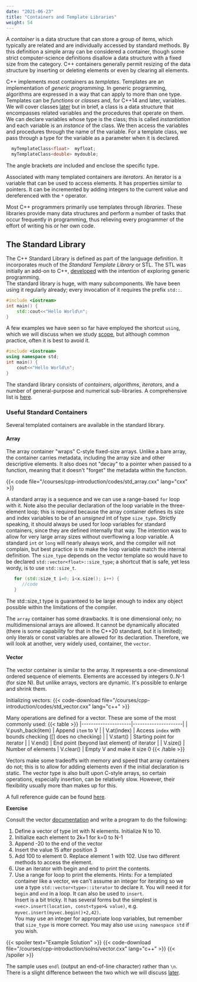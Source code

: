 ```yaml
---
date: "2021-06-23"
title: "Containers and Template Libraries"
weight: 54
---
```


A _container_ is a data structure that can store a group of items, which typically are related and are individually accessed by standard methods.  By this definition a simple array can be considered a container, though some strict computer-science definitions disallow a data structure with a fixed size from the category.  C++ containers generally permit resizing of the data structure by inserting or deleting elements or even by clearing all elements.

C++ implements most containers as _templates_.  Templates are an implementation of _generic programming_.  In generic programming, algorithms are expressed in a way that can apply to more than one type.  Templates can be _functions_ or _classes_ and, for C++14 and later, variables.  We will cover classes [later](/courses/cpp-introduction/classes) but in brief, a class is a data structure that encompasses related variables and the procedures that operate on them.  We can declare variables whose type is the class; this is called _instantiation_ and each variable is an _instance_ of the class.  We then access the variables and procedures through the name of the variable.  For a template class, we pass through a type for the variable as a parameter when it is declared.
```c++
  myTemplateClass<float>  myfloat;
  myTemplateClass<double> mydouble;
```
The angle brackets _are_ included and enclose the specific type.

Associated with many templated containers are _iterators_.  An iterator is a variable that can be used to access elements.  It has properties similar to pointers.  It can be incremented by adding integers to the current value and dereferenced with the `*` operator.  

Most C++ programmers primarily use templates through _libraries_.  These libraries provide many data structures and perform a number of tasks that occur frequently in programming, thus relieving every programmer of the effort of writing his or her own code. 

## The Standard Library

The C++ Standard Library is defined as part of the language definition.  It incorporates much of the _Standard Template Library_ or STL.  The STL was initially an add-on to C++, [developed](https://en.wikipedia.org/wiki/History_of_the_Standard_Template_Library) with the intention of exploring generic programming.  
The standard library is huge, with many subcomponents.  We have been using it regularly already; every invocation of it requires the prefix `std::`.
```c++
#include <iostream>
int main() {
    std::cout<<"Hello World\n";
}
```
A few examples we have seen so far have employed the shortcut `using`, which we will discuss when we study [scope](/courses/cpp-introduction/scope), but although common practice, often it is best to avoid it.
```c++
#include <iostream>
using namespace std;
int main() {
    cout<<"Hello World\n";
}
```

The standard library consists of _containers_, _algorithms_, _iterators_, and a number of general-purpose and numerical sub-libraries.  A comprehensive list is [here](https://www.cplusplus.com/reference/).

### Useful Standard Containers

Several templated containers are available in the standard library.

#### Array

The array container "wraps" C-style fixed-size arrays.  Unlike a bare array, the container carries metadata, including the array size and other descriptive elements.  It also does not "decay" to a pointer when passed to a function, meaning that it doesn't "forget" the metadata within the function.

{{< code file="/courses/cpp-introduction/codes/std_array.cxx" lang="cxx" >}}

A standard array is a sequence and we can use a range-based `for` loop with it.  Note also the peculiar declaration of the loop variable in the three-element loop; this is required because the array container defines its size and index variables to be of an _unsigned_ int of type `size_type`. Strictly speaking, it should always be used for loop variables for standard containers, since they are defined internally that way.  The intention was to allow for very large array sizes without overflowing a loop variable.  A standard `int` or `long` will nearly always work, and the compiler will not complain, but best practice is to make the loop variable match the internal definition.  The `size_type` depends on the vector template so would have to be declared `std::vector<float>::size_type`; a shortcut that is safe, yet less wordy, is to use `std::size_t`.
```c++
   for (std::size_t i=0; i<x.size(); i++) {
      //code
   }
```
The std::size_t type is guaranteed to be large enough to index any object possible within the limitations of the compiler.

The `array` container has some drawbacks.  It is one dimensional only; no multidimensional arrays are allowed.  It cannot be dynamically allocated (there is some capability for that in the C++20 standard, but it is limited); only literals or const variables are allowed for its declaration.  Therefore, we will look at another, very widely used, container, the `vector`.

#### Vector

The vector container is similar to the array. It represents a one-dimensional ordered sequence of elements. Elements are accessed by integers 0..N-1 (for size N).
But unlike arrays, vectors are dynamic.  It's possible to enlarge and shrink them.

Initializing vectors:
{{< code-download file="/courses/cpp-introduction/codes/std_vector.cxx" lang="c++" >}}

Many operations are defined for a vector.  These are some of the most commonly used:
{{< table >}}
|---------------------|---------------------|
|  V.push_back(item)  |  Append `item` to V |
|  V.at(index)        |  Access `index` with bounds checking ([] does no checking) |
|  V.start()          |  Starting point for iterator  |
|  V.end()            |  End point (beyond last element) of iterator |
|  V.size()           |  Number of elements
|  V.clear()          |  Empty V and make it size 0
{{< /table >}}

Vectors make some tradeoffs with memory and speed that array containers do not; this is to allow for adding elements even if the initial declaration is static. The vector type is also built upon C-style arrays, so certain operations, especially insertion, can be relatively slow.  However, their flexibility usually more than makes up for this.

A full reference guide can be found [here](https://en.cppreference.com/w/cpp/container/vector).

**Exercise**

Consult the vector [documentation](https://en.cppreference.com/w/cpp/container/vector) and write a program to do the following:
1. Define a vector of type int with N elements.  Initialize N to 10.
2. Initialize each element to 2k+1 for k=0 to N-1
3. Append -20 to the end of the vector
4. Insert the value 15 after position 3
5. Add 100 to element 0. Replace element 1 with 102.  Use two different methods to access the element.
6. Use an iterator with begin and end to print the contents.
7. Use a range for loop to print the elements.
Hints: 
For a templated container like a vector, we can't assume an integer for iterating so we use a type `std::vector<type>::iterator` to declare it. You will need it for `begin` and `end` in a loop.  It can also be used to `insert`.  
Insert is a bit tricky.  It has several forms but the simplest is `<vec>.insert(location, const<type>& value)`, e.g. `myvec.insert(myvec.begin()+2,42)`.  
You may use an integer for appropriate loop variables, but remember that `size_type` is more correct.  You may also use `using namespace std` if you wish.

{{< spoiler text="Example Solution" >}}
{{< code-download file="/courses/cpp-introduction/solns/vector.cxx" lang="c++" >}}
{{< /spoiler >}}

The sample uses `endl` (output an end-of-line character) rather than `\n`.  There is a slight difference between the two which we will discuss [later](/courses/content/cpp-introduction/console_io).


